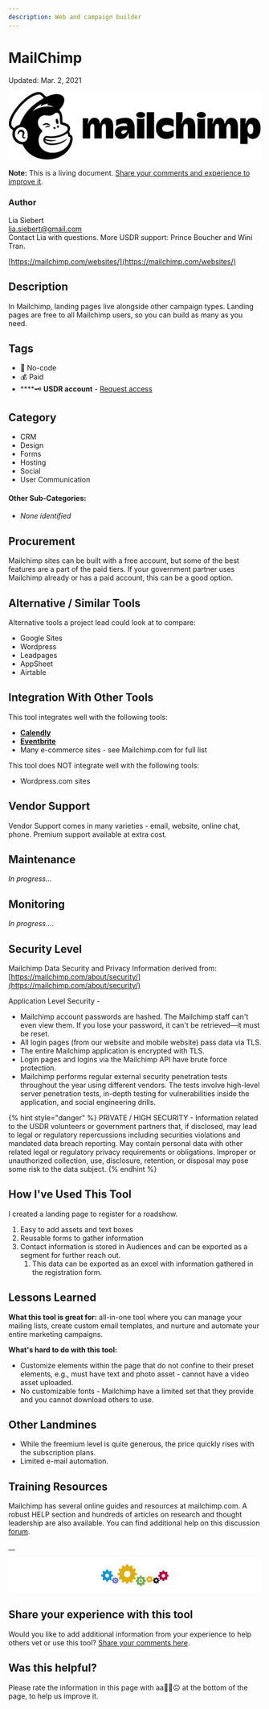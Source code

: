 ```yaml
---
description: Web and campaign builder
---
```


# MailChimp

Updated: Mar. 2, 2021

![](../.gitbook/assets/mailchimp_logo-horizontal_black.png)

**Note:** This is a living document. [Share your comments and experience to improve it](https://form.jotform.com/210477511316045).

### Author

Lia Siebert  
[lia.siebert@gmail.com](mailto:lia.siebert@gmail.com)  
Contact Lia with questions. More USDR support: Prince Boucher and Wini Tran.

[https://mailchimp.com/websites/](https://mailchimp.com/websites/)

## Description <a id="h.7w7zez36b1wy"></a>

In Mailchimp, landing pages live alongside other campaign types. Landing pages are free to all Mailchimp users, so you can build as many as you need.

## Tags <a id="h.6mnfw9pne09c"></a>

* 🌈  No-code
* 💰 Paid
* \*\*\*\*🗝 **USDR account** - [Request access](https://airtable.com/shrgI6dxsMqWbwId5)

## Category <a id="h.275oysyrlu3w"></a>

* ‌CRM
* Design
* Forms
* Hosting
* Social
* User Communication

#### Other Sub-Categories: <a id="h.fn3agtlxydsb"></a>

* _None identified_

## ‌Procurement <a id="h.go61rzbnc73"></a>

‌Mailchimp sites can be built with a free account, but some of the best features are a part of the paid tiers. If your government partner uses Mailchimp already or has a paid account, this can be a good option.

## Alternative / Similar Tools <a id="h.ru44st8agyw1"></a>

‌Alternative tools a project lead could look at to compare:

* Google Sites
* Wordpress
* Leadpages
* AppSheet
* Airtable

## Integration With Other Tools <a id="h.ojoayjospnj2"></a>

This tool integrates well with the following tools:

* [**Calendly**](https://mailchimp.com/integrations/calendly/)
* [**Eventbrite**](https://mailchimp.com/integrations/eventbrite/)
* Many e-commerce sites - see Mailchimp.com for full list

This tool does NOT integrate well with the following tools:

* Wordpress.com sites

## Vendor Support <a id="h.e50orjda7y75"></a>

‌Vendor Support comes in many varieties - email, website, online chat, phone.  Premium support available at extra cost.

## Maintenance

‌_In progress..._

## Monitoring

_In progress..._.

## Security Level <a id="h.wp27bo5hatdz"></a>

‌Mailchimp Data Security and Privacy Information derived from: [https://mailchimp.com/about/security/](https://mailchimp.com/about/security/)

Application Level Security -

* Mailchimp account passwords are hashed. The Mailchimp staff can't even view them. If you lose your password, it can't be retrieved—it must be reset.
* All login pages \(from our website and mobile website\) pass data via TLS.
* The entire Mailchimp application is encrypted with TLS.
* Login pages and logins via the Mailchimp API have brute force protection.
* Mailchimp performs regular external security penetration tests throughout the year using different vendors. The tests involve high-level server penetration tests, in-depth testing for vulnerabilities inside the application, and social engineering drills.

{% hint style="danger" %}
PRIVATE / HIGH SECURITY - Information related to the USDR volunteers or government partners that, if disclosed, may lead to legal or regulatory repercussions including securities violations and mandated data breach reporting. May contain personal data with other related legal or regulatory privacy requirements or obligations. Improper or unauthorized collection, use, disclosure, retention, or disposal may pose some risk to the data subject.‌
{% endhint %}

## How I've Used This Tool <a id="h.flwakkvuwzba"></a>

‌I created a landing page to register for a roadshow. 

1. Easy to add assets and text boxes
2. Reusable forms to gather information
3. Contact information is stored in Audiences and can be exported as a segment for further reach out.
   1. This data can be exported as an excel with information gathered in the registration form.

## Lessons Learned <a id="h.9j1dk9qzdv6e"></a>

**What this tool is great for:** all-in-one tool where you can manage your mailing lists, create custom email templates, and nurture and automate your entire marketing campaigns. 

**What's hard to do with this tool:** ‌

* Customize elements within the page that do not confine to their preset elements, e.g., must have text and photo asset - cannot have a video asset uploaded. 
* No customizable fonts - Mailchimp have a limited set that they provide and you cannot download others to use.

## Other Landmines

* While the freemium level is quite generous, the price quickly rises with the subscription plans.
* Limited e-mail automation.

## Training Resources <a id="h.jjhr8ylgtcxa"></a>

‌‌Mailchimp has several online guides and resources at mailchimp.com. A robust HELP section and hundreds of articles on research and thought leadership are also available. You can find additional help on this discussion [forum](https://www.g2.com/products/mailchimp/discuss).

\_\_

![](../.gitbook/assets/gears_banner-divider.png)

## Share your experience with this tool

Would you like to add additional information from your experience to help others vet or use this tool? [Share your comments here](https://form.jotform.com/210477511316045).

## Was this helpful? 

Please rate the information in this page with aa🙂😐☹ at the bottom of the page, to help us improve it.


